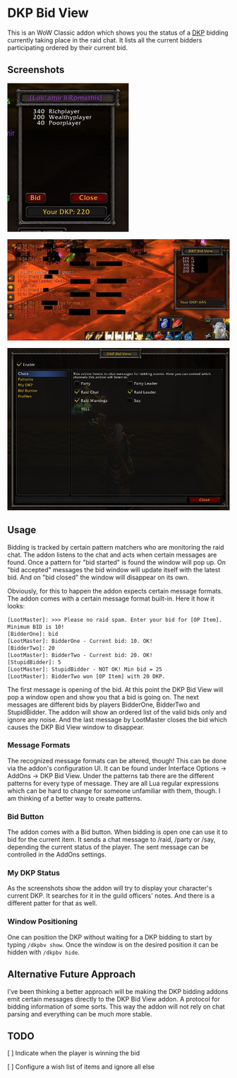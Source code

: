 # DKP Bid View

This is an WoW Classic addon which shows you the status of a
[DKP](https://en.wikipedia.org/wiki/Dragon_kill_points) bidding currently taking
place in the raid chat. It lists all the current bidders participating ordered
by their current bid.

## Screenshots

![Bidding Window Screenshot](screenshots/dkpbv-screenshot.jpg)

![Addon In Action](screenshots/in-action.jpg)

![Config Window](screenshots/config-window.jpg)

## Usage

Bidding is tracked by certain pattern matchers who are monitoring the raid chat. The
addon listens to the chat and acts when certain messages are found. Once a pattern for
"bid started" is found the window will pop up. On "bid accepted" messages the bid
window will update itself with the latest bid. And on "bid closed" the window will
disappear on its own.

Obviously, for this to happen the addon expects certain message formats. The addon comes
with a certain message format built-in. Here it how it looks:

```
[LootMaster]: >>> Please no raid spam. Enter your bid for [OP Item]. Minimum BID is 10!
[BidderOne]: bid
[LootMaster]: BidderOne - Current bid: 10. OK!
[BidderTwo]: 20
[LootMaster]: BidderTwo - Current bid: 20. OK!
[StupidBidder]: 5
[LootMaster]: StupidBidder - NOT OK! Min bid = 25
[LootMaster]: BidderTwo won [OP Item] with 20 DKP.
```

The first message is opening of the bid. At this point the DKP Bid View will pop a
window open and show you that a bid is going on. The next messages are different bids
by players BidderOne, BidderTwo and StupidBidder. The addon will show an ordered
list of the valid bids only and ignore any noise. And the last message by LootMaster
closes the bid which causes the DKP Bid View window to disappear.

### Message Formats

The recognized message formats can be altered, though! This can be done via the addon's
configuration UI. It can be found under Interface Options -> AddOns -> DKP Bid View. Under
the patterns tab there are the different patterns for every type of message. They are
all Lua regular expressions which can be hard to change for someone unfamiliar with them,
though. I am thinking of a better way to create patterns.

### Bid Button

The addon comes with a Bid button. When bidding is open one can use it to bid for the current
item. It sends a chat message to /raid, /party or /say, depending the current status of the
player. The sent message can be controlled in the AddOns settings.

### My DKP Status

As the screenshots show the addon will try to display your character's current DKP. It
searches for it in the guild officers' notes. And there is a different patter for that
as well.

### Window Positioning

One can position the DKP without waiting for a DKP bidding to start by typing `/dkpbv show`.
Once the window is on the desired position it can be hidden with `/dkpbv hide`.

## Alternative Future Approach

I've been thinking a better approach will be making the DKP bidding addons emit
certain messages directly to the DKP Bid View addon. A protocol for bidding information
of some sorts. This way the addon will not rely on chat parsing and everything can
be much more stable.

## TODO

[ ] Indicate when the player is winning the bid

[ ] Configure a wish list of items and ignore all else

